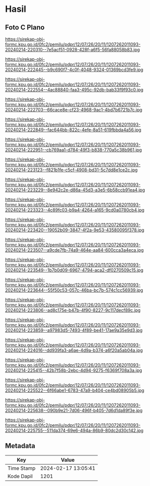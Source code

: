 # Hasil

## Foto C Plano

https://sirekap-obj-formc.kpu.go.id/0fc2/pemilu/pdpr/12/07/26/20/11/1207262011093-20240214-220310--7e5acf51-0928-428f-a6f5-56fa88058b83.jpg

https://sirekap-obj-formc.kpu.go.id/0fc2/pemilu/pdpr/12/07/26/20/11/1207262011093-20240214-222445--b9c690f7-4c0f-4048-9324-01369bcd3fe9.jpg

https://sirekap-obj-formc.kpu.go.id/0fc2/pemilu/pdpr/12/07/26/20/11/1207262011093-20240214-222554--4ac88840-faa3-495c-92db-bab33f9f93c0.jpg

https://sirekap-obj-formc.kpu.go.id/0fc2/pemilu/pdpr/12/07/26/20/11/1207262011093-20240214-222703--66cace8e-cf23-4968-9ac1-4bd7b6721b7c.jpg

https://sirekap-obj-formc.kpu.go.id/0fc2/pemilu/pdpr/12/07/26/20/11/1207262011093-20240214-222849--fac644bb-822c-4efe-8a51-619fbbda4a56.jpg

https://sirekap-obj-formc.kpu.go.id/0fc2/pemilu/pdpr/12/07/26/20/11/1207262011093-20240214-222951--cb769aa1-d784-49f3-b838-770a5c38b961.jpg

https://sirekap-obj-formc.kpu.go.id/0fc2/pemilu/pdpr/12/07/26/20/11/1207262011093-20240214-223123--f821b1fe-c5cf-4908-bd31-5c7dd8e1ce2c.jpg

https://sirekap-obj-formc.kpu.go.id/0fc2/pemilu/pdpr/12/07/26/20/11/1207262011093-20240214-223229--8e942c2e-d86a-45d3-a3e5-6b58ccb91ea4.jpg

https://sirekap-obj-formc.kpu.go.id/0fc2/pemilu/pdpr/12/07/26/20/11/1207262011093-20240214-223323--4c89fc03-b9a4-4264-a165-9cd0a0780cb4.jpg

https://sirekap-obj-formc.kpu.go.id/0fc2/pemilu/pdpr/12/07/26/20/11/1207262011093-20240214-223420--19052b09-3847-4f2a-9e53-43580095f378.jpg

https://sirekap-obj-formc.kpu.go.id/0fc2/pemilu/pdpr/12/07/26/20/11/1207262011093-20240214-223507--a9cde7fb-74a9-464e-aa84-600cca3a4eca.jpg

https://sirekap-obj-formc.kpu.go.id/0fc2/pemilu/pdpr/12/07/26/20/11/1207262011093-20240214-223549--1b7b0d09-6967-4794-aca2-df0270509c15.jpg

https://sirekap-obj-formc.kpu.go.id/0fc2/pemilu/pdpr/12/07/26/20/11/1207262011093-20240214-223644--55f50c53-057c-46ba-bc7b-574c1cc56939.jpg

https://sirekap-obj-formc.kpu.go.id/0fc2/pemilu/pdpr/12/07/26/20/11/1207262011093-20240214-223806--ad8c175e-b47b-4f90-8227-9c117decf89c.jpg

https://sirekap-obj-formc.kpu.go.id/0fc2/pemilu/pdpr/12/07/26/20/11/1207262011093-20240214-223859--a97983d5-7493-4f89-be41-17ae9a35e9d3.jpg

https://sirekap-obj-formc.kpu.go.id/0fc2/pemilu/pdpr/12/07/26/20/11/1207262011093-20240214-224016--dd939fa3-a6ae-4d9a-b374-a6f20a5ab04a.jpg

https://sirekap-obj-formc.kpu.go.id/0fc2/pemilu/pdpr/12/07/26/20/11/1207262011093-20240214-225415--42b7f58b-2ebc-4d94-9275-f6369f708a3a.jpg

https://sirekap-obj-formc.kpu.go.id/0fc2/pemilu/pdpr/12/07/26/20/11/1207262011093-20240214-225522--6f66abe1-6783-47a9-b404-ce4bd08905b5.jpg

https://sirekap-obj-formc.kpu.go.id/0fc2/pemilu/pdpr/12/07/26/20/11/1207262011093-20240214-225638--090b9e21-7d06-496f-b405-7d6d1da89f3e.jpg

https://sirekap-obj-formc.kpu.go.id/0fc2/pemilu/pdpr/12/07/26/20/11/1207262011093-20240214-225755--511da374-69e6-494a-86b9-80dc2d30c142.jpg


## Metadata

| Key        | Value               |
| ---------- | ------------------- |
| Time Stamp | 2024-02-17 13:05:41 |
| Kode Dapil | 1201                |



